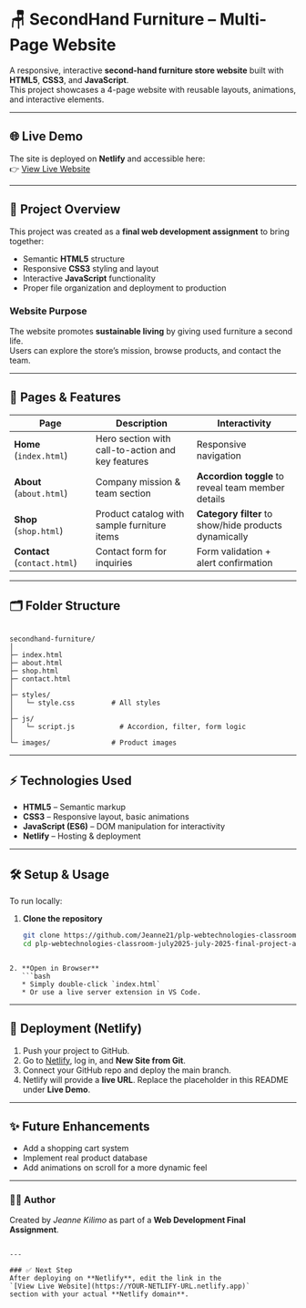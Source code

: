 # 🪑 SecondHand Furniture – Multi-Page Website

A responsive, interactive **second-hand furniture store website** built with **HTML5**, **CSS3**, and **JavaScript**.  
This project showcases a 4-page website with reusable layouts, animations, and interactive elements.

---

## 🌐 Live Demo

The site is deployed on **Netlify** and accessible here:  
👉 [View Live Website](https://secondhandfurniture.netlify.app/)  

---

## 📑 Project Overview

This project was created as a **final web development assignment** to bring together:
- Semantic **HTML5** structure
- Responsive **CSS3** styling and layout
- Interactive **JavaScript** functionality
- Proper file organization and deployment to production

### Website Purpose
The website promotes **sustainable living** by giving used furniture a second life.  
Users can explore the store’s mission, browse products, and contact the team.

---

## 📂 Pages & Features

| Page       | Description | Interactivity |
|------------|-------------|---------------|
| **Home** (`index.html`) | Hero section with call-to-action and key features | Responsive navigation |
| **About** (`about.html`) | Company mission & team section | **Accordion toggle** to reveal team member details |
| **Shop** (`shop.html`) | Product catalog with sample furniture items | **Category filter** to show/hide products dynamically |
| **Contact** (`contact.html`) | Contact form for inquiries | Form validation + alert confirmation |

---

## 🗂️ Folder Structure

```

secondhand-furniture/
│
├─ index.html
├─ about.html
├─ shop.html
├─ contact.html
│
├─ styles/
│   └─ style.css         # All styles
│
├─ js/
│   └─ script.js           # Accordion, filter, form logic
│
└─ images/               # Product images

````

---

## ⚡ Technologies Used
- **HTML5** – Semantic markup
- **CSS3** – Responsive layout, basic animations
- **JavaScript (ES6)** – DOM manipulation for interactivity
- **Netlify** – Hosting & deployment

---

## 🛠️ Setup & Usage

To run locally:

1. **Clone the repository**
   ```bash
   git clone https://github.com/Jeanne21/plp-webtechnologies-classroom-july2025-july-2025-final-project-and-deployment-Final-Project-and-Depl.git
   cd plp-webtechnologies-classroom-july2025-july-2025-final-project-and-deployment-Final-Project-and-Depl
````

2. **Open in Browser**
   ```bash
   * Simply double-click `index.html`
   * Or use a live server extension in VS Code.
````

---

## 🚀 Deployment (Netlify)

1. Push your project to GitHub.
2. Go to [Netlify](https://www.netlify.com/), log in, and **New Site from Git**.
3. Connect your GitHub repo and deploy the main branch.
4. Netlify will provide a **live URL**.
   Replace the placeholder in this README under **Live Demo**.

---

## ✨ Future Enhancements

* Add a shopping cart system
* Implement real product database
* Add animations on scroll for a more dynamic feel

---

### 👩‍💻 Author

Created by *Jeanne Kilimo* as part of a **Web Development Final Assignment**.

```

---

### ✅ Next Step
After deploying on **Netlify**, edit the link in the  
`[View Live Website](https://YOUR-NETLIFY-URL.netlify.app)`  
section with your actual **Netlify domain**.
```
